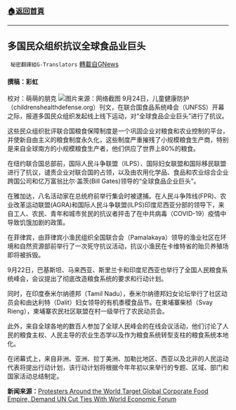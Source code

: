 ###  [:house:返回首頁](https://github.com/ourhimalayas/txt)
---


## 多国民众组织抗议全球食品业巨头
` 秘密翻譯組G-Translators` [轉載自GNews](https://gnews.org/zh-hans/1553264/)

#### 撰稿：彩虹
校对：萌萌的朋克
![](https://assets.gnews.org/wp-content/uploads/2021/09/2-84.jpg)图片来源：网络截图
9月24日，儿童健康防护（childrenshealthdefense.org）刊文，在联合国食品系统峰会（UNFSS）开幕之际，报道多国民众组织发起线上线下运动，对“全球食品企业巨头”进行了抗议。

这些民众组织批评联合国粮食保障制度是一个巩固企业对粮食和农业控制的平台，并使新自由主义的粮食制度永久化，这些制度严重摧残了小规模粮食生产商，特别是来自全球南方的小规模粮食生产者，他们供应了世界上80%的粮食。

在纽约联合国总部前，国际人民斗争联盟（ILPS）、国际妇女联盟和国际移民联盟进行了抗议，谴责企业对联合国的占领，以及由农用化学品、食品和农业综合企业跨国公司和亿万富翁比尔·盖茨(Bill Gates)领导的“全球食品企业巨头”。

在雅加达，八名活动家在总统府前举行集会时被逮捕。在人民斗争阵线(FPR)、农业改革运动联盟(AGRA)和国际人民斗争联盟(ILPS)印度尼西亚分部的领导下，来自工人、农民、青年和城市贫民的抗议者抨击了在中共病毒（COVID-19）疫情中导致饥饿加剧的政策。

在菲律宾，由菲律宾小渔民组织全国联合会（Pamalakaya）领导的渔业社区在环境和自然资源部前举行了一次死守抗议活动，抗议小渔民在卡维特省的贻贝养殖场即将被拆毁。

9月22日，巴基斯坦、马来西亚、斯里兰卡和印度尼西亚也举行了全国人民粮食系统峰会，会议提出了彻底改造粮食系统的要求和行动计划。

同时，在印度泰米尔纳德邦（Tamil Nadu），泰米尔纳德邦妇女论坛举行了社区动员会和由达利特（Dalit）妇女领导的有机黍稷食品节。在柬埔寨柴桢（Svay Rieng），柬埔寨农民社区联盟在村一级举行了农民动员会。

此外，来自全球各地的数百人参加了全球人民峰会的在线会议活动，他们讨论了人民的粮食主权、人民主导的农业生态学以及作为粮食系统转型支柱的粮食系统本地化。

在闭幕式上，来自非洲、亚洲、拉丁美洲、加勒比地区、西亚以及北非的人民运动代表将提出行动计划，该行动计划将根据今年年初以来举行的专题、区域、部门和国家活动总结制定。

**新闻来源：**[Protesters Around the World Target Global Corporate Food Empire, Demand UN Cut Ties With World Economic Forum](https://childrenshealthdefense.org/defender/protests-global-corporate-food-empire-united-nations-world-economic-forum/)
